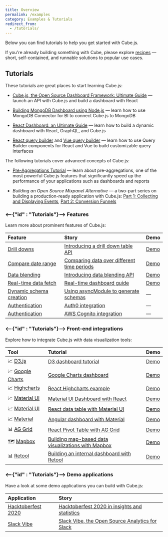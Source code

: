 ```yaml
---
title: Overview
permalink: /examples
category: Examples & Tutorials
redirect_from:
  - /tutorials/
---
```


Below you can find tutorials to help you get started with Cube.js.

If you're already building something with Cube, please explore [recipes](/recipes) —
short, self-contained, and runnable solutions to popular use cases.

## Tutorials

These tutorials are great places to start learning Cube.js:

- [Cube.js, the Open Source Dashboard Framework: Ultimate Guide](https://cube.dev/blog/cubejs-open-source-dashboard-framework-ultimate-guide)
  — launch an API with Cube.js and build a dashboard with React

- [Building MongoDB Dashboard using Node.js](https://cube.dev/blog/building-mongodb-dashboard-using-node.js) —
  learn how to use MongoDB Connector for BI to connect Cube.js to MongoDB

- [React Dashboard: an Ultimate Guide](https://react-dashboard.cube.dev) — learn
  how to build a dynamic dashboard with React, GraphQL, and Cube.js

- [React query builder](https://cube.dev/blog/react-query-builder-with-cubejs)
  and [Vue query builder](https://cube.dev/blog/vue-query-builder-with-cubejs/)
  — learn how to use Query Builder components for React and Vue to build
  customizable query interfaces

The following tutorials cover advanced concepts of Cube.js:

- [Pre-Aggregations Tutorial](https://cube.dev/blog/high-performance-data-analytics-with-cubejs-pre-aggregations/) —
  learn about pre-aggregations, one of the most powerful Cube.js features that
  significantly speed up the performance of your applications such as dashboards
  and reports

- _Building an Open Source Mixpanel Alternative_ — a two-part series on building
  a production-ready application with Cube.js:
  [Part 1: Collecting and Displaying Events](https://cube.dev/blog/building-an-open-source-mixpanel-alternative-1),
  [Part 2: Conversion Funnels ](https://cube.dev/blog/building-open-source-mixpanel-alternative-2/)

### <--{"id" : "Tutorials"}--> Features

Learn more about prominent features of Cube.js:

| Feature                                                                                 | Story                                                                                                                | Demo                                              |
| :-------------------------------------------------------------------------------------- | :------------------------------------------------------------------------------------------------------------------- | :------------------------------------------------ |
| [Drill downs](https://cube.dev/docs/schema/fundamentals/additional-concepts#drilldowns) | [Introducing a drill down table API](https://cube.dev/blog/introducing-a-drill-down-table-api-in-cubejs/)            | [Demo](https://drill-downs-demo.cube.dev)         |
| [Compare date range](https://cube.dev/docs/query-format#time-dimensions-format)         | [Comparing data over different time periods](https://cube.dev/blog/comparing-data-over-different-time-periods/)      | [Demo](https://compare-date-range-demo.cube.dev)  |
| [Data blending](https://cube.dev/docs/recipes/data-blending)                            | [Introducing data blending API](https://cube.dev/blog/introducing-data-blending-api/)                                | [Demo](https://data-blending-demo.cube.dev)       |
| [Real-time data fetch](https://cube.dev/docs/real-time-data-fetch)                      | [Real-time dashboard guide](https://real-time-dashboard.cube.dev)                                                    | [Demo](https://real-time-dashboard-demo.cube.dev) |
| [Dynamic schema creation](https://cube.dev/docs/dynamic-schema-creation)                | [Using asyncModule to generate schemas](https://github.com/cube-js/cube.js/tree/master/examples/async-module-simple) | —                                                 |
| [Authentication](https://cube.dev/docs/security#using-json-web-key-sets-jwks)           | [Auth0 integration](https://github.com/cube-js/cube.js/tree/master/examples/auth0)                                   | —                                                 |
| [Authentication](https://cube.dev/docs/security#using-json-web-key-sets-jwks)           | [AWS Cognito integration](https://github.com/cube-js/cube.js/tree/master/examples/cognito)                           | —                                                 |

### <--{"id" : "Tutorials"}--> Front-end integrations

Explore how to integrate Cube.js with data visualization tools:

| Tool                                                                   | Tutorial                                                                                                                 | Demo                                                                                    |
| :--------------------------------------------------------------------- | :----------------------------------------------------------------------------------------------------------------------- | :-------------------------------------------------------------------------------------- |
| 📈 [D3.js](https://awesome.cube.dev/tools/d3)                          | [D3 dashboard tutorial](https://d3-dashboard.cube.dev)                                                                   | [Demo](https://d3-dashboard-demo.cube.dev)                                              |
| 📈 [Google Charts](https://awesome.cube.dev/tools/google-charts)       | [Google Charts dashboard](https://cube.dev/blog/google-charts-dashboard)                                                 | [Demo](https://google-charts-dashboard-demo.cube.dev)                                   |
| 📈 [Highcharts](https://awesome.cube.dev/tools/highcharts)             | [React Highcharts example](https://cube.dev/blog/react-highcharts-example/)                                              | [Demo](https://highcharts-demo.cube.dev)                                                |
| 📈 [Material UI](https://awesome.cube.dev/tools/material-ui-data-grid) | [Material UI Dashboard with React](https://material-ui-dashboard.cube.dev)                                               | [Demo](https://material-ui-dashboard-demo.cube.dev)                                     |
| 📈 [Material UI](https://awesome.cube.dev/tools/material-ui-data-grid) | [React data table with Material UI](https://dev.to/cubejs/react-data-table-with-material-ui-and-a-spark-of-joy-50o1)     | [Demo](https://react-data-table-demo.cube.dev)                                          |
| 📈 [Material](https://material.io)                                     | [Angular dashboard with Material](https://angular-dashboard.cube.dev)                                                    | [Demo](https://angular-dashboard-demo.cube.dev)                                         |
| 📊 [AG Grid](https://awesome.cube.dev/tools/ag-grid)                   | [React Pivot Table with AG Grid](https://react-pivot-table.cube.dev)                                                     | [Demo](https://react-pivot-table-demo.cube.dev)                                         |
| 🗺 [Mapbox](https://awesome.cube.dev/tools/mapbox-gl)                  | [Building map-based data visualizations with Mapbox](https://mapbox-guide.cube.dev)                                      | [Demo](https://mapbox-demo.cube.dev)                                                    |
| 📊 [Retool](https://retool.com/)                                       | [Building an internal dashboard with Retool](https://cube.dev/blog/building-an-internal-dashboard-with-retool-and-cube/) | [Demo](https://cubedev.retool.com/embedded/public/945c174d-566e-42f6-b33c-73052847e483) |

### <--{"id" : "Tutorials"}--> Demo applications

Have a look at some demo applications you can build with Cube.js:

| Application                                          | Story                                                                                                                          |
| :--------------------------------------------------- | :----------------------------------------------------------------------------------------------------------------------------- |
| [Hacktoberfest 2020](https://hacktoberfest.cube.dev) | [Hacktoberfest 2020 in insights and statistics](https://dev.to/igorlukanin/hacktoberfest-2020-in-insights-and-statistics-3m57) |
| [Slack Vibe](https://slack-vibe-demo.cube.dev)       | [Slack Vibe, the Open Source Analytics for Slack](https://dev.to/cubejs/slack-vibe-the-open-source-analytics-for-slack-2khl)   |
